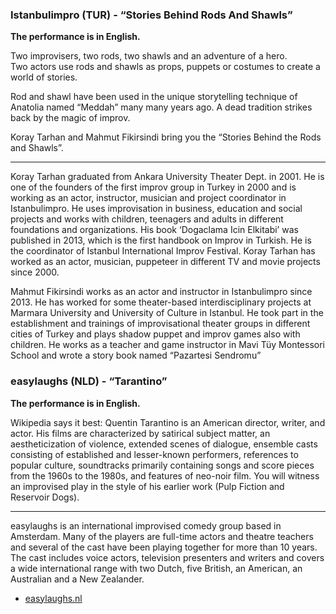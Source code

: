 ### Istanbulimpro (TUR) - “Stories Behind Rods And Shawls” 

**The performance is in English.**

Two improvisers, two rods, two shawls and an adventure of a hero.  
Two actors use rods and shawls as props, puppets or costumes to create a world of stories.  

Rod and shawl have been used in the unique storytelling technique of Anatolia named “Meddah” many many years ago. A dead tradition strikes back by the magic of improv.  

Koray Tarhan and Mahmut Fikirsindi bring you the “Stories Behind the Rods and Shawls”.

---

Koray Tarhan graduated from Ankara University Theater Dept. in 2001. He is one of the founders of the first improv group in Turkey in 2000 and is working as an actor, instructor, musician and project coordinator in Istanbulimpro. He uses improvisation in business, education and social projects and works with children, teenagers and adults in different foundations and organizations. His book ‘Dogaclama Icin Elkitabi’ was published in 2013, which is the first handbook on Improv in Turkish. He is the coordinator of Istanbul International Improv Festival. Koray Tarhan has worked as an actor, musician, puppeteer in different TV and movie projects since 2000.

Mahmut Fikirsindi works as an actor and instructor in Istanbulimpro since 2013. He has worked for some theater-based interdisciplinary projects at Marmara University and University of Culture in Istanbul. He took part in the establishment and trainings of improvisational theater groups in different cities of Turkey and plays shadow puppet and improv games also with children. He works as a teacher and game instructor in Mavi Tüy Montessori School and wrote a story book named “Pazartesi Sendromu”

### easylaughs (NLD) - “Tarantino”

**The performance is in English.**

Wikipedia says it best: Quentin Tarantino is an American director, writer, and actor. His films are characterized by satirical subject matter, an aestheticization of violence, extended scenes of dialogue, ensemble casts consisting of established and lesser-known performers, references to popular culture, soundtracks primarily containing songs and score pieces from the 1960s to the 1980s, and features of neo-noir film. You will witness an improvised play in the style of his earlier work (Pulp Fiction and Reservoir Dogs). 

---

easylaughs is an international improvised comedy group based in Amsterdam. Many of the players are full-time actors and theatre teachers and several of the cast have been playing together for more than 10 years. The cast includes voice actors, television presenters and writers and covers a wide international range with two Dutch, five British, an American, an Australian and a New Zealander. 

- [easylaughs.nl](http://www.easylaughs.nl)
